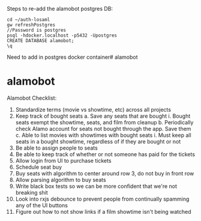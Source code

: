 Steps to re-add the alamobot postgres DB:
```
cd ~/auth-losaml
gw refreshPostgres
//Password is postgres
psql -hdocker.localhost -p5432 -Upostgres
CREATE DATABASE alamobot;
\q
```



Need to add in postgres docker container# alamobot
# alamobot

Alamobot Checklist:
1. Standardize terms (movie vs showtime, etc) across all projects
2. Keep track of bought seats
    a. Save any seats that are bought
        i. Bought seats exempt the showtime, seats, and film from cleanup
    b. Periodically check Alamo account for seats not bought through the app. Save them
    c. Able to list movies with showtimes with bought seats
        i. Must keep all seats in a bought showtime, regardless of if they are bought or not
3. Be able to assign people to seats
4. Be able to keep track of whether or not someone has paid for the tickets
5. Allow login from UI to purchase tickets
6. Schedule seat buy
7. Buy seats with algorithm to center around row 3, do not buy in front row
8. Allow parsing algorithm to buy seats
9. Write black box tests so we can be more confident that we're not breaking shit
10. Look into rxjs debounce to prevent people from continually spamming any of the UI buttons
11. Figure out how to not show links if a film showtime isn't being watched